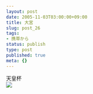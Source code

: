 ```yaml
---
layout: post
date: 2005-11-03T03:00:00+09:00
title: 大宮
slug: post_26
tags:
- 携帯から
status: publish
type: post
published: true
meta: {}
---
```

<div class="caption">天皇杯
</div>
<div class="photo"><img src="/images/uploads/blog-photo-1130994582.34-0.jpg" /></div>
